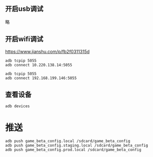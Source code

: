 ## 开启usb调试

略

## 开启wifi调试

https://www.jianshu.com/p/fb2f0311315d

```shell
adb tcpip 5055
adb connect 10.220.138.14:5055

adb tcpip 5055
adb connect 192.168.199.146:5055
```

## 查看设备

```shell
adb devices
```

# 推送

```shell
adb push game_beta_config.local /sdcard/game_beta_config
adb push game_beta_config.staging.local /sdcard/game_beta_config
adb push game_beta_config.prod.local /sdcard/game_beta_config
```

